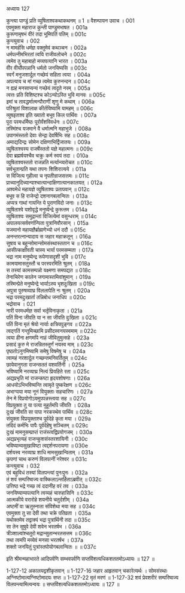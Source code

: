 अध्यायः 127

कुन्त्या पाण्डुं प्रति व्युषिताश्वकथाकथनम् ॥ 1 ॥
वैशम्पायन उवाच ।	001  
एवमुक्ता महाराज कुन्ती पाण्डुमभाषत ।	001a  
कुरूणामृषभं वीरं तदा भूमिपतिं पतिम् ॥	001c  
कुन्त्युवाच ।	002  
न मामर्हसि धर्मज्ञ वक्तुमेवं कथञ्चन ।	002a  
धर्मपत्नीमभिरतां त्वयि राजीवलोचने ॥	002c  
त्वमेव तु महाबाहो मय्यपत्यानि भारत ।	003a  
वीर वीर्योपपन्नानि धर्मतो जनयिष्यसि ॥	003c  
स्वर्गं मनुजशार्दूल गच्छेयं सहिता त्वया ।	004a  
अपत्याय च मां गच्छ त्वमेव कुरुनन्दन ॥	004c  
न ह्यहं मनसाप्यन्यं गच्छेयं त्वदृते नरम् ।	005a  
त्वत्तः प्रति विशिष्टश्च कोऽन्योऽस्ति भुवि मानवः ॥	005c  
इमां च तावद्धर्मात्मन्पौराणीं शृणु मे कथाम् ।	006a  
परिश्रुतां विशालाक्ष कीर्तयिष्यामि यामहम् ॥	006c  
व्युषइताश्व इति ख्यातो बभूव किल पार्थिवः ।	007a  
पुरा परमधर्मिष्ठः पूरोर्वंशविवर्धनः ॥	007c  
तस्मिंश्च यजमाने वै धर्मात्मनि महाभुजे ।	008a  
उपागमंस्ततो देवाः सेन्द्रा देवर्षिभिः सह ॥	008c  
अमाद्यदिन्द्रः सोमेन दक्षिणाभिर्द्विजातयः ।	009a  
व्युषिताश्वस्य राजर्षेस्ततो यज्ञे महात्मनः ॥	009c  
देवा ब्रह्मर्षयश्चैव चक्रुः कर्म स्वयं तदा ।	010a  
व्युषिताश्वस्ततो राजन्नति मर्त्यान्व्यरोचत ॥	010c  
सर्वभूतान्प्रति यथा तपनः शिशिरात्यये ।	011a  
स विजित्य गृहीत्वा च नृपतीन्राजसत्तमः ॥	011c  
प्राच्यानुदिच्यान्पाश्चात्यान्दाक्षिणात्यानकालयत् ।	012a  
अश्वमेधे महायज्ञे व्युषिताश्वः प्रतापवान् ॥	012c  
बभूव स हि राजेन्द्रो दशनागबलान्वितः ।	013a  
अप्यत्र गाथां गायन्ति ये पुराणविदो जनाः ॥	013c  
व्युषिताश्वे यशोवृद्धे मनुष्येन्द्रे कुरूत्तम ।	014a  
व्युषिताश्वः समुद्रान्तां विजित्येमां वसुन्धराम् ॥	014c  
अपालयत्सर्ववर्णान्पिता पुत्रानिवौरसान् ।	015a  
यजमानो महायज्ञैर्ब्राह्मणेभ्यो धनं ददौ ॥	015c  
अनन्तरत्नान्यादाय स जहार महाक्रतून् ।	016a  
सुषाव च बहून्सोमान्सोमसंस्थास्ततान च ॥	016c  
आसीत्काक्षीवती चास्य भार्या परमसम्मता ।	017a  
भद्रा नाम मनुष्येन्द्र रूपेणासदृशी भुवि ॥	017c  
कामयामासतुस्तौ च परस्परमिति श्रुतम् ।	018a  
स तस्यां कामसम्पन्नो यक्ष्मणा समपद्यत ॥	018c  
तेनाचिरेण कालेन जगामास्तमिवांशुमान् ।	019a  
तस्मिन्प्रेते मनुष्येन्द्रे भार्याऽस्य भृशदुःखिता ॥	019c  
अपुत्रा पुरुषव्याघ्र विललापेति नः श्रुतम् ।	020a  
भद्रा परमदुःखार्ता तन्निबोध जनाधिप ॥	020c  
भद्रोवाच ।	021  
नारी परमधर्मज्ञ सर्वा भर्तृविनाकृता ।	021a  
पतिं विना जीवति या न सा जीवति दुःखिता ॥	021c  
पतिं विना मृतं श्रेयो नार्याः क्षत्रियपुङ्गव ॥	022a  
त्वद्गतिं गन्तुमिच्छामि प्रसीदस्वनयस्वमाम् ॥	022c  
त्वया हीना क्षणमपि नाहं जीवितुमुत्सहे ।	023a  
प्रसादं कुरु मे राजन्नितस्तूर्णं नयस्व माम् ॥	023c  
पृष्ठतोऽनुगमिष्यामि समेषु विषमेषु च ।	024a  
त्वामहं नरशार्दूल गच्छन्तमनिवर्तितुम् ॥	024c  
छायेवानुगता राजन्सततं वशवर्तिनी ।	025a  
भविष्यामि नरव्याघ्र नित्यं प्रियहिते रता ॥	025c  
अद्यप्रभृति मां राजन्कष्टा हृदयशोषणाः ।	026a  
आधयोऽभिभविष्यन्ति त्वामृते पुष्करेक्षण ॥	026c  
अभाग्यया मया नूनं वियुक्ताः सहचारिणः ।	027a  
तेन मे विप्रयोगोऽयमुपपन्नस्त्वया सह ॥	027c  
विप्रयुक्ता तु या पत्या मुहूर्तमपि जीवति ।	028a  
दुःखं जीवति सा पापा नरकस्थेव पार्थिव ॥	028c  
संयुक्ता विप्रयुक्ताश्च पूर्वदेहे कृता मया ।	029a  
तदिदं कर्मभिः पापैः पूर्वदेहेषु सञ्चितम् ॥	029c  
दुःखं मामनुसम्प्राप्तं राजंस्त्वद्विप्रयोगजम् ।	030a  
अद्यप्रभृत्यहं राजन्कुशसंस्तरशायिनी ।	030c  
भविष्याम्यसुखाविष्टा त्वद्दर्शनपरायणा ॥	030e  
दर्शयस्व नरव्याघ्र शाधि मामसुखान्विताम् ।	031a  
कृपणां चाथ करुणं विलपत्नीं नरेश्वर ॥	031c  
कन्त्युवाच ।	032  
एवं बहुविधं तस्यां विलपन्त्यां पुनःपुनः ।	032a  
तं शवं सम्परिष्वज्य वाक्किलाऽन्तर्हिताऽब्रवीत् ॥	032c  
उत्तिष्ठ भद्रे गच्छ त्वं ददानीह वरं तव ।	033a  
जनयिष्याम्यपत्यानि त्वय्यहं चारुहासिनि ॥	033c  
आत्मकीये वरारोहे शयनीये चतुर्दशीम् ।	034a  
अष्टमीं वा ऋतुस्नाता संविशेथा मया सह ॥	034c  
एवमुक्ता तु सा देवी तथा चक्रे पतिव्रता ।	035a  
यथोक्तमेव तद्वाक्यं भद्रा पुत्रार्थिनी तदा ॥	035c  
सा तेन सुषुवे देवी शवेन भरतर्षभ ।	036a  
त्रीञ्शाल्वांश्चतुरो मद्रान्सुतान्भरतसत्तम ॥	036c  
तथा त्वमपि मय्येवं मनसा भरतर्षभ ।	037a  
शक्तो जनयितुं पुत्रांस्तपोयोगबलान्वितः ॥ ॥	037c  

इति श्रीमन्महाभारते आदिपर्वणि सम्भवपर्वणि सप्तविंशत्यधिकशततमोऽध्यायः ॥ 127 ॥

1-127-12 अकालयद्वशीकृतवान् ॥ 1-127-16 जहार आहृतवान् चकारेत्यर्थः । सोमसंस्थाः अग्निष्टोमात्यग्निष्टोमादयः सप्त ॥ 1-127-22 मृतं मरणं ॥ 1-127-32 शवं प्रेवशरीरं सम्परिष्वज्य विलपन्त्यामित्यन्वयः ॥ सप्तविंशत्यधिकशततमोऽध्यायः ॥ 127 ॥
